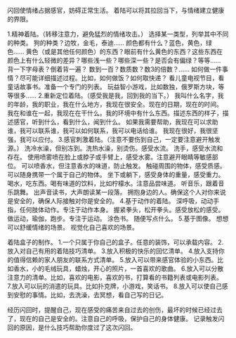 闪回使情绪占据感官，妨碍正常生活。
着陆可以将其拉回当下，与情绪建立健康的界限。

1.精神着陆。（转移注意力，避免猛烈的情绪攻击。）
选择某一类型，列举其中不同的种类。
狗的种类？边牧，金毛，泰迪……
颜色都有什么？蓝色，黄色，绿色……
黄色（或是其他任何颜色）的东西？眼前有什么黄色的东西？这些东西在颜色上有什么轻微的差异？哪些浅一些？哪些深一些？是否会有偏绿？等等……
背一下字母表？倒着背一遍？
数到一百？数质数？数3的倍数？……
如何做一件事情？尽可能详细描述过程。比如，如何做饭？如何取快递？
看儿童电视节目，看童话故事书。准备一个专门的列表。
玩益智小游戏，比如数独，俄罗斯方块，等等很多……
2.重新定位着陆。（感受我是我，回到我的当下。）
我叫什么名字，我的年龄，我的职业，我在什么地方，我现在很安全。现在的日期，现在的时间。
我在和谁在一起，我现在在干什么。我的环境中有什么东西。描述东西的样子，描述感官，听到什么，看到什么，闻到什么。
如果我需要帮助，我现在可以求助谁，我可以联系谁，我可以如何联系，我可以电话给谁。
我现在很好，我很坚强，我可以应付。
3.感官刺激着陆。（注意不要伤到自己，一定要注意避开触发源。）
洗冷水澡，但别冻到。洗热水澡，别烫伤。感受水流。
洗手，感受水流和存在。
使用喷雾喷在脸上或脖子或手臂上，感受水雾。注意避开眼睛等敏感部位。
可以喷香水，但注意香水的味道，防止触发。
触碰周围的物体，感受质感。可以随身携带一个属于自己的物体。
坐下或躺下，感受身体的重量，感受重力。
喝水，吃东西。喝有味道的饮料，比如柠檬水。注意品尝味道。
听音乐，跟着音乐跳舞。
出声音读书，大声朗读某一段落。
拥抱身边的人。确保这个人对你来说是安全的，确保人际接触对你是安全的。
4.基于动作的着陆。
深呼吸，动动手指，任何肢体动作。专注于动作本身。
握紧拳头，松开拳头。感受放松的感受。
做运动，瑜伽，跑步。专注于运动。
涂色书。
随便写点什么。
5.基于图像。
想想可以舒缓情绪的场景。
视觉化自己喜欢的场景。

着陆盒子的制作。
1.一个只属于你自己的盒子。任意的装饰，可以承载内容。
2.放入对自己有用的着陆技巧清单。
3.放入积极的快乐的回忆清单。
4.放入支持你的值得信赖的家人朋友的联系方式清单。
5.放入可以带来感官体验的小东西。比如香水，小的毛绒玩具，蜡烛，开心的照片，一首喜欢的歌曲。
6.放入可以分散注意力的清单。比如，喜欢的电影，喜欢的书，打算看的书籍列表或电影列表。
7.放入可以玩的消遣的玩具。比如扑克牌，小游戏，笑话书。
8.放入可以使自己感到安慰的事情。比如，去洗澡，去冥想，看自己写的日记。

经历闪回时，提醒自己，现在感受的痛苦来自过去的创伤，最坏的时候已经过去了，现在的自己是安全的。注意自己的呼吸，保护自己的身体健康。
记录触发闪回的原因，是什么技巧帮助你度过了这次闪回。